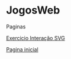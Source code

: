# JogosWeb
Paginas

[Exercicio Interação SVG](https://kunaibr.github.io/JogosWeb/Web/nteracion/Snap.html)

[Pagina inicial](https://kunaibr.github.io/JogosWeb/Web/index.html)



